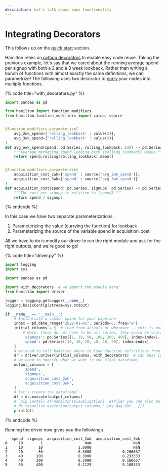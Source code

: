 ```yaml
---
description: Let's talk about some functionality
---
```


# Integrating Decorators

This follows up on the [quick start](../less-than-15-minutes-to-mastery/) section.

Hamilton relies on[ python decorators](https://towardsdatascience.com/the-simplest-tutorial-for-python-decorator-dadbf8f20b0f) to enable easy code reuse. Taking the previous example, let's say that we cared about the running average spend per signup with both a 2 and a 3 week lookback. Rather than writing a bunch of functions with almost exactly the same definitions, we can parametrize! The following uses two decorator to [curry](https://en.wikipedia.org/wiki/Currying) your nodes into multiple functions.

{% code title="with_decorators.py" %}
```python
import pandas as pd

from hamilton import function_modifiers
from hamilton.function_modifiers import value, source


@function_modifiers.parameterize(
    avg_2wk_spend={'rolling_lookback' : value(2)},
    avg_3wk_spend={'rolling_lookback' : value(3)} 
)
def avg_nwk_spend(spend: pd.Series, rolling_lookback: int) -> pd.Series:
    """Average marketing spend looking back {rolling_lookback} weeks."""
    return spend.rolling(rolling_lookback).mean()


@function_modifiers.parameterize(
    acquisition_cost_2wk={'spend' : source('avg_2wk_spend')},
    acquisition_cost_3wk={'spend' : source('avg_3wk_spend')}
)
def acquisition_cost(spend: pd.Series, signups: pd.Series) -> pd.Series:
    """The cost per signup in relation to {spend}."""
    return spend / signups
```
{% endcode %}

In this case we have two separate parameterizations:

1. Parameterizing the value (currying the function) for lookback
2. Parameterizing the source of the variable spend in acquisition\_cost

All we have to do is modify our driver to run the right module and ask for the right outputs, and we're good to go!

{% code title="driver.py" %}
```python
import logging
import sys

import pandas as pd

import with_decorators  # we import the module here!
from hamilton import driver

logger = logging.getLogger(__name__)
logging.basicConfig(stream=sys.stdout)

if __name__ == '__main__':
    # Instantiate a common spine for your pipeline
    index = pd.date_range("2022-01-01", periods=6, freq="w")
    initial_columns = {  # load from actuals or wherever -- this is our initial data we use as input.
        # Note: these do not have to be all series, they could be scalar inputs.
        'signups': pd.Series([1, 10, 50, 100, 200, 400], index=index),
        'spend': pd.Series([10, 10, 20, 40, 40, 50], index=index),
    }
    # we need to tell hamilton where to load function definitions from
    dr = driver.Driver(initial_columns, with_decorators)  # can pass in multiple modules
    # we need to specify what we want in the final dataframe.
    output_columns = [
        'spend',
        'signups',
        'acquisition_cost_2wk',
        'acquisition_cost_3wk',
    ]
    # let's create the dataframe!
    df = dr.execute(output_columns)
    # `pip install sf-hamilton[visualization]` earlier you can also do
    # dr.visualize_execution(output_columns,'./my_dag.dot', {})
    print(df)
```
{% endcode %}

Running the driver now gives you the following:\


```
   spend  signups  acquisition_cost_2wk  acquisition_cost_3wk
0     10        1                   NaN                   NaN
1     10       10                1.0000                   NaN
2     20       50                0.3000              0.266667
3     40      100                0.3000              0.233333
4     40      200                0.2000              0.166667
5     50      400                0.1125              0.108333
```
